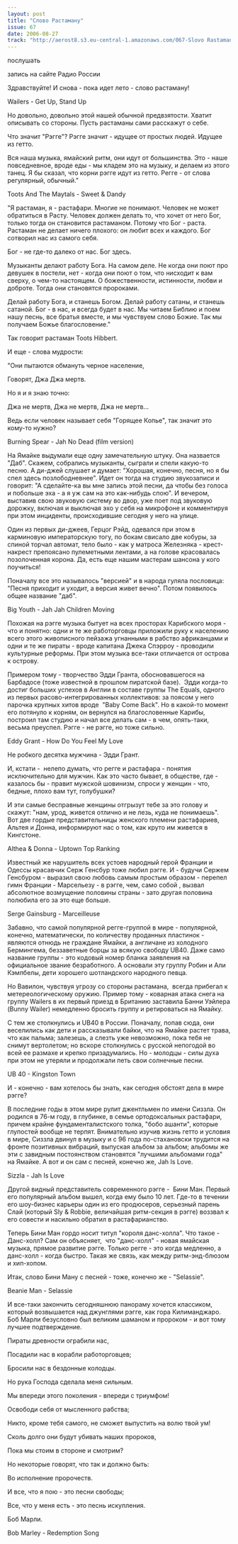```yaml
---
layout: post
title: "Слово Растаману"
issue: 67
date: 2006-08-27
track: "http://aerost8.s3.eu-central-1.amazonaws.com/067-Slovo Rastamanu.mp3"
---
```


послушать

запись на сайте Радио России

Здравствуйте! И снова - пока идет лето - слово растаману!

Wailers - Get Up, Stand Up

Но довольно, довольно этой нашей обычной предвзятости. Хватит описывать со стороны. Пусть растаманы сами расскажут о себе.

Что значит "Рэгге"? Рэгге значит - идущее от простых людей. Идущее из гетто.

Вся наша музыка, ямайский ритм, они идут от большинства. Это - наше повседневное, вроде еды - мы кладем это на музыку, и делаем из этого танец. Я бы сказал, что корни рэгге идут из гетто. Регге - от слова регулярный, обычный."

Toots And The Maytals - Sweet & Dandy

"Я растаман, я - растафари. Многие не понимают. Человек не может обратиться в Расту. Человек должен делать то, что хочет от него Бог, только тогда он становится растаманом. Потому что Бог - раста. Растаман не делает ничего плохого: он любит всех и каждого. Бог сотворил нас из самого себя.

Бог - не где-то далеко от нас. Бог здесь.

Музыканты делают работу Бога. На самом деле. Не когда они поют про девушек в постели, нет - когда они поют о том, что нисходит к вам сверху, о чем-то настоящем. О божественности, истинности, любви и доброте. Тогда они становятся пророками.

Делай работу Бога, и станешь Богом. Делай работу сатаны, и станешь сатаной. Бог - в нас, и всегда будет в нас. Мы читаем Библию и поем нашу песнь, все братья вместе, и мы чувствуем слово Божие. Так мы получаем Божье благословение."

Так говорит растаман Toots Hibbert.

И еще - слова мудрости:

"Они пытаются обмануть черное население,

Говорят, Джа Джа мертв.

Но я и я знаю точно:

Джа не мертв, Джа не мертв, Джа не мертв...

Ведь если человек называет себя "Горящее Копье", так значит это кому-то нужно?

Burning Spear - Jah No Dead (film version)

На Ямайке выдумали еще одну замечательную штуку. Она назвается "Даб". Скажем, собрались музыканты, сыграли и спели какую-то песню. А ди-джей слушает и думает: "Хорошая, конечно, песня, но я бы спел здесь позлободневнее". Идет он тогда на студию звукозаписи и говорит: "А сделайте-ка вы мне запись этой песни, да чтобы без голоса и побольше эха - а я уж сам на это как-нибудь спою". И вечером, выставив свою звуковую систему во двор, уже поет под звуковую дорожку, включая и выключая эхо у себя на микрофоне и комментируя при этом инциденты, происходившие сегодня у него на улице.

Один из первых ди-джеев, Герцог Рэйд, одевался при этом в карминовую императорскую тогу, по бокам свисало две кобуры, за спиной торчал автомат, тело было - как у матроса Железняка - крест-накрест препоясано пулеметными лентами, а на голове красовалась позолоченная корона. Да, есть еще нашим мастерам шансона у кого поучиться!

Поначалу все это называлось "версией" и в народа гуляла пословица: "Песня приходит и уходит, а версия живет вечно". Потом появилось общее название "даб".

Big Youth - Jah Jah Children Moving

Похожая на рэгге музыка бытует на всех просторах Карибского моря - что и понятно: одни и те же работорговцы приложили руку к населению всего этого живописного пейзажа угнанными в рабство африканцами и одни и те же пираты - вроде капитана Джека Спэрроу - проводили культурные реформы. При этом музыка все-таки отличается от острова к острову.

Примером тому - творчество Эдди Гранта, обосновавшегося на Барбадосе (тоже известной в прошлом пиратской базе).  Эдди когда-то достиг больших успехов в Англии в составе группы The Equals, одного из первых расово-интегрированных коллективов: за поясом у него парочка крупных хитов вроде  "Baby Come Back". Но в какой-то момент его потянуло к корням, он вернулся на благословенные Карибы, построил там студию и начал все делать сам - в чем, опять-таки, весьма преуспел. Рэгге - не рэгге, но тоже сильно.

Eddy Grant - How Do You Feel My Love

Не робкого десятка мужчина - Эдди Грант.

И, кстати -  нелепо думать, что регге и растафара - понятия исключительно для мужчин. Как это часто бывает, в обществе, где - казалось бы - правит мужской шовинизм, спроси у женщин - что, бедные, плохо вам тут, голубушки?

И эти самые бесправные женщины отгрызут тебе за это голову и скажут: "нам, урод, живется отлично и не лезь, куда не понимаешь". Вот две гордые представительницы женского племени растафариев, Альтея и Донна, информируют нас о том, как круто им живется в Кингстоне.

Althea & Donna - Uptown Top Ranking

Известный же нарушитель всех устоев народный герой Франции и Одессы красавчик Серж Генсбур тоже любил рэгге. И - будучи Сержем Генсбуром - выразил свою любовь самым простым образом - перепел гимн Франции - Марсельезу - в рэгге, чем, само собой , вызвал абсолютное возмущение половины страны - зато другая половина полюбила его за это еще больше.

Serge Gainsburg - Marceilleuse

Забавно, что самой популярной регге-группой в мире - популярной, конечно, математически, по количеству проданных пластинок - являются отнюдь не граждане Ямайки, а англичане из холодного Бермингема, беззаветные борцы за всякую свободу UB40. Даже само название группы - это кодовый номер бланка заявления на официальное звание безработного. А основали эту группу Робин и Али Кэмпбелы, дети хорошего шотландского народного певца.

Но Вавилон, чувствуя угрозу со стороны растамана,  всегда прибегал к метереологическому оружию. Пример тому - коварная атака снега на группу Wailers в их первый приезд в Британию заставила Банни Уэйлера (Bunny Wailer) немедленно бросить группу и ретироваться на Ямайку.

С тем же столкнулись и UB40 в России. Поначалу, попав сюда, они веселились как дети и рассказывали байки, что на Ямайке растет трава, что как пальма; залезешь, а слезть уже невозможно, пока тебя не снимут вертолетом; но вскоре столкнулись с русской непогодой во всей ее размахе и крепко призадумались. Но - молодцы - силы духа при этом не утеряли и продолжали петь свои солнечные песни.

UB 40 - Kingston Town

И - конечно - вам хотелось бы знать, как сегодня обстоят дела в мире рэгге?

В последние годы в этом мире рулит джентльмен по имени Сиззла. Он родился в 76-м году, в глубинке, в семье ортодоксальных растафари, причем крайне фундаменталистского толка, "бобо ашанти", которые глупостей вообще не терпят. Внимательно изучив жизнь гетто и условия в мире, Сиззла двинул в музыку и с 96 года по-стахановски трудится на фронте позитивных вибраций, выпуская альбом за альбом; альбомы же эти с завидным постоянством становятся "лучшими альбомами года" на Ямайке. А вот и он сам с песней, конечно же, Jah Is Love.

Sizzla - Jah Is Love

Другой видный представитель современного рэгге -  Бини Ман. Первый его популярный альбом вышел, когда ему было 10 лет. Где-то в течении его шоу-бизнес карьеры один из его продюсеров, серьезный парень Слай (который Sly & Robbie, величайшая ритм-секция в рэгге) воззвал к его совести и насильно обратил в растафарианство.

Теперь Бини Ман гордо носит титул "короля данс-холла". Что такое - Данс-холл? Сам он объясняет,  что "данс-холл" - новая ямайская музыка, прямое развитие рэгге. Только регге - это когда медленно, а данс-холл - когда быстро. Такая же связь, как между ритм-энд-блюзом и хип-хопом.

Итак, слово Бини Ману с песней - тоже, конечно же - "Selassie".

Beanie Man - Selassie

И все-таки закончить сегодняшнюю панораму хочется классиком, который возвышается над джунглями рэгге, как гора Килиманджаро. Боб Марли безусловно был великим шаманом и пророком - и вот тому лучшее подтверждение.

Пираты древности ограбили нас,

Посадили нас в корабли работорговцев;

Бросили нас в бездонные колодцы.

Но рука Господа сделала меня сильным.

Мы впереди этого поколения - впереди с триумфом!

Освободи себя от мысленного рабства;

Никто, кроме тебя самого, не сможет выпустить на волю твой ум!

Сколь долго они будут убивать наших пророков,

Пока мы стоим в стороне и смотрим?

Но некоторые говорят, что так и должно быть:

Во исполнение пророчеств.

И все, что я пою - это песни свободы;

Все, что у меня есть - это песнь искупления.

Боб Марли.

Bob Marley - Redemption Song
